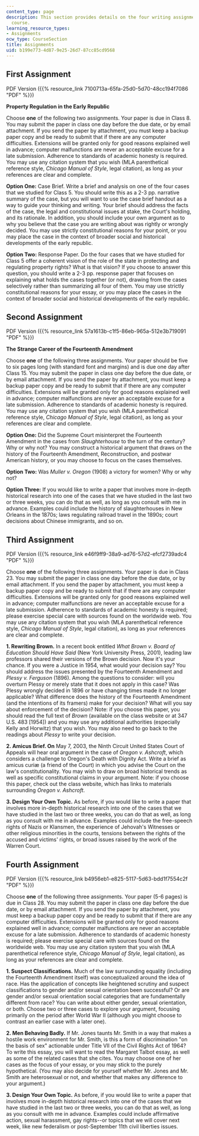 ```yaml
---
content_type: page
description: This section provides details on the four writing assignments for the
  course.
learning_resource_types:
- Assignments
ocw_type: CourseSection
title: Assignments
uid: b199e773-4d87-9e25-26d7-87cc85cd9568
---
```


First Assignment
----------------

PDF Version ({{% resource_link 7100713a-65fa-25d0-5d70-48cc194f7086 "PDF" %}})

**Property Regulation in the Early Republic**

Choose **one** of the following two assignments. Your paper is due in Class 8. You may submit the paper in class one day before the due date, or by email attachment. If you send the paper by attachment, you must keep a backup paper copy and be ready to submit that if there are any computer difficulties. Extensions will be granted only for good reasons explained well in advance; computer malfunctions are never an acceptable excuse for a late submission. Adherence to standards of academic honesty is required. You may use any citation system that you wish (MLA parenthetical reference style, _Chicago Manual of Style_, legal citation), as long as your references are clear and complete.

**Option One:** Case Brief. Write a brief and analysis on one of the four cases that we studied for Class 5. You should write this as a 2-3 pp. narrative summary of the case, but you will want to use the case brief handout as a way to guide your thinking and writing. Your brief should address the facts of the case, the legal and constitutional issues at stake, the Court's holding, and its rationale. In addition, you should include your own argument as to why you believe that the case you are writing about was rightly or wrongly decided. You may use strictly constitutional reasons for your point, or you may place the case in the context of broader social and historical developments of the early republic.

**Option Two:** Response Paper. Do the four cases that we have studied for Class 5 offer a coherent vision of the role of the state in protecting and regulating property rights? What is that vision? If you choose to answer this question, you should write a 2-3 pp. response paper that focuses on explaining what holds the cases together (or not), drawing from the cases selectively rather than summarizing all four of them. You may use strictly constitutional reasons for your essay, or you may place the cases in the context of broader social and historical developments of the early republic.

Second Assignment
-----------------

PDF Version ({{% resource_link 57a1613b-c1f5-86eb-965a-512e3b719091 "PDF" %}})

**The Strange Career of the Fourteenth Amendment**

Choose **one** of the following three assignments. Your paper should be five to six pages long (with standard font and margins) and is due one day after Class 15. You may submit the paper in class one day before the due date, or by email attachment. If you send the paper by attachment, you must keep a backup paper copy and be ready to submit that if there are any computer difficulties. Extensions will be granted only for good reasons explained well in advance; computer malfunctions are never an acceptable excuse for a late submission. Adherence to standards of academic honesty is required. You may use any citation system that you wish (MLA parenthetical reference style, _Chicago Manual of Style_, legal citation), as long as your references are clear and complete.

**Option One:** Did the Supreme Court misinterpret the Fourteenth Amendment in the cases from _Slaughterhouse_ to the turn of the century? Why or why not? You may construct a historical argument that draws on the history of the Fourteenth Amendment, Reconstruction, and postwar American history, or you may choose to focus on the cases themselves.

**Option Two:** Was _Muller v. Oregon_ (1908) a victory for women? Why or why not?

**Option Three:** If you would like to write a paper that involves more in-depth historical research into one of the cases that we have studied in the last two or three weeks, you can do that as well, as long as you consult with me in advance. Examples could include the history of slaughterhouses in New Orleans in the 1870s; laws regulating railroad travel in the 1890s; court decisions about Chinese immigrants, and so on.

Third Assignment
----------------

PDF Version ({{% resource_link e46f9ff9-38a9-ad76-57d2-efcf2739adc4 "PDF" %}})

Choose **one** of the following three assignments. Your paper is due in Class 23. You may submit the paper in class one day before the due date, or by email attachment. If you send the paper by attachment, you must keep a backup paper copy and be ready to submit that if there are any computer difficulties. Extensions will be granted only for good reasons explained well in advance; computer malfunctions are never an acceptable excuse for a late submission. Adherence to standards of academic honesty is required; please exercise special care with sources found on the worldwide web. You may use any citation system that you wish (MLA parenthetical reference style, _Chicago Manual of Style_, legal citation), as long as your references are clear and complete.

**1\. Rewriting Brown.** In a recent book entitled _What Brown v. Board of Education Should Have Said_ (New York University Press, 2001), leading law professors shared their versions of the Brown decision. Now it's your chance. If you were a Justice in 1954, what would your decision say? You should address the issues presented by the Fourteenth Amendment and _Plessy v. Ferguson_ (1896). Among the questions to consider: will you overturn Plessy or merely state that it does not apply in this case? Was Plessy wrongly decided in 1896 or have changing times made it no longer applicable? What difference does the history of the Fourteenth Amendment (and the intentions of its framers) make for your decision? What will you say about enforcement of the decision? Note: if you choose this paper, you should read the full text of _Brown_ (available on the class website or at 347 U.S. 483 \[1954\]) and you may use any additional authorities (especially Kelly and Horwitz) that you wish. You may also need to go back to the readings about _Plessy_ to write your decision.

**2\. Amicus Brief. On** May 7, 2003, the Ninth Circuit United States Court of Appeals will hear oral argument in the case of _Oregon v. Ashcroft_, which considers a challenge to Oregon's Death with Dignity Act. Write a brief as amicus curiæ (a friend of the Court) in which you advise the Court on the law's constitutionality. You may wish to draw on broad historical trends as well as specific constitutional claims in your argument. Note: if you choose this paper, check out the class website, which has links to materials surrounding _Oregon v. Ashcroft_.

**3\. Design Your Own Topic.** As before, if you would like to write a paper that involves more in-depth historical research into one of the cases that we have studied in the last two or three weeks, you can do that as well, as long as you consult with me in advance. Examples could include the free-speech rights of Nazis or Klansmen, the experience of Jehovah's Witnesses or other religious minorities in the courts, tensions between the rights of the accused and victims' rights, or broad issues raised by the work of the Warren Court.

Fourth Assignment
-----------------

PDF Version ({{% resource_link b4956eb1-e825-5117-5d63-bdd1f7554c2f "PDF" %}})

Choose **one** of the following three assignments. Your paper (5-6 pages) is due in Class 28. You may submit the paper in class one day before the due date, or by email attachment. If you send the paper by attachment, you must keep a backup paper copy and be ready to submit that if there are any computer difficulties. Extensions will be granted only for good reasons explained well in advance; computer malfunctions are never an acceptable excuse for a late submission. Adherence to standards of academic honesty is required; please exercise special care with sources found on the worldwide web. You may use any citation system that you wish (MLA parenthetical reference style, _Chicago Manual of Style_, legal citation), as long as your references are clear and complete.

**1\. Suspect Classifications.** Much of the law surrounding equality (including the Fourteenth Amendment itself) was conceptualized around the idea of race. Has the application of concepts like heightened scrutiny and suspect classifications to gender and/or sexual orientation been successful? Or are gender and/or sexual orientation social categories that are fundamentally different from race? You can write about either gender, sexual orientation, or both. Choose two or three cases to explore your argument, focusing primarily on the period after World War II (although you might choose to contrast an earlier case with a later one).

**2\. Men Behaving Badly.** If Mr. Jones taunts Mr. Smith in a way that makes a hostile work environment for Mr. Smith, is this a form of discrimination "on the basis of sex" actionable under Title VII of the Civil Rights Act of 1964? To write this essay, you will want to read the Margaret Talbot essay, as well as some of the related cases that she cites. You may choose one of her cases as the focus of your essay, or you may stick to the purely hypothetical. (You may also decide for yourself whether Mr. Jones and Mr. Smith are heterosexual or not, and whether that makes any difference to your argument.)

**3\. Design Your Own Topic.** As before, if you would like to write a paper that involves more in-depth historical research into one of the cases that we have studied in the last two or three weeks, you can do that as well, as long as you consult with me in advance. Examples could include affirmative action, sexual harassment, gay rights--or topics that we will cover next week, like new federalism or post-September 11th civil liberties issues.